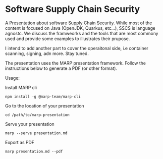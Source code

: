# Software Supply Chain Security

A Presentation about software Supply Chain Security. While most of the content is focused on Java (OpenJDK, Quarkus, etc...), SSCS is language agnostc. We discuss the framweorks and the tools that are most commony used and provide some examples to illustrates their prupose.

I intend to add another part to cover the operaitonal side, i.e container scanning, signing, adn more. Stay tuned.

The presentation uses the MARP presentation framework. Follow the instructions below to generate a PDF (or other format).

Usage:

Install MARP cli

```
npm install -g @marp-team/marp-cli
```

Go to the location of your presentation

```
cd /path/to/marp-presentation
```

Serve your presentation

```
marp --serve presentation.md
```

Export as PDF 
```
marp presentation.md --pdf
```
